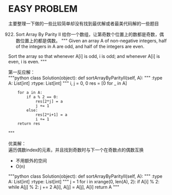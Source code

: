 # EASY PROBLEM

主要整理一下做的一些比较简单却没有找到最优解或者最美代码解的一些题目

922. Sort Array By Parity II
给你一个数组，让第奇数个位置上的数都是奇数，偶数位置上的都是偶数。
"""
Given an array A of non-negative integers, half of the integers in A are odd, and half of the integers are even.

Sort the array so that whenever A[i] is odd, i is odd; and whenever A[i] is even, i is even.
"""

第一反应解：   
"""python
class Solution(object):
    def sortArrayByParityII(self, A):
        """
        :type A: List[int]
        :rtype: List[int]
        """
        i, j = 0, 0
        res = [0 for _ in A]
        
        for a in A:
            if a % 2 == 0:
                res[2*j] = a
                j += 1 
            else:
                res[2*i+1] = a
                i += 1
        return res
"""

优美解：  
遍历偶数index的元素，并且找到奇数时与下一个在奇数点的偶数互换  
- 不用额外的空间
- O(n)

"""python
class Solution(object):
    def sortArrayByParityII(self, A):
        """
        :type A: List[int]
        :rtype: List[int]
        """
        j = 1
        for i in xrange(0, len(A), 2):
            if A[i] % 2:
                while A[j] % 2:
                    j += 2
                A[i], A[j] = A[j], A[i]
        return A
"""
